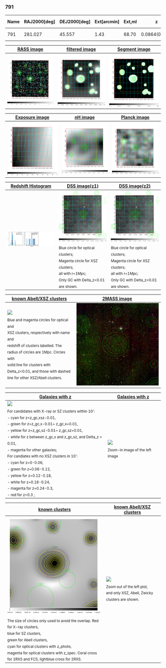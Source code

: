 <div STYLE="page-break-after: always;"></div>

### 791

|Name|RAJ2000[deg]|DEJ2000[deg] |Ext[arcmin]| Ext,ml | z | z_src| C|GC(XSZ,Delta_z<0.01)| GC(OPT,Delta_z<0.01)|GC| R_sig[arcmin] | R500[arcmin] | R500[Mpc]| CRsig[c/s] | CR500[c/s] |L500[1E44 erg/s]|F500[1E-12 erg/s/cm^2]| M500[1E14 Msun]|Tx[keV]|Cnt_sig|Beta|Rc[arcmin]|Comment|Alias|
|---|---|---|---|---|---|------|---|--------|---------|----------|---|---|---|---|---|---|---|---|---|---|---|---|---|---|
|791| 281.027| 45.557| 1.43| 68.70| 0.0864(0.005)| z1, z_xsz| B| MCXC| N, W| MCXC, N, W| 8.800| 8.573| 0.833| 0.173(0.021)| 0.172(0.021)| 0.557(0.030)| 3.000(0.164)| 1.78(0.05)| 3.14(0.05)| 183.9| 0.890(-0.103+0.077)| 3.706(-0.594+0.432)| -| k104|

|[RASS image](../image/791/791_img.pdf)|[filtered image](../image/791/791_fil.pdf)|[Segment image](../image/791/791_seg.pdf)|
|-------------------|--------------------|-------------------|
| <img src="../image/791/791_img.png" width="300">  | <img src="../image/791/791_fil.png" width="300">   | <img src="../image/791/791_seg.png" width="300">  |

|[Exposure image](../image/791/791_mex.pdf)| [nH image](../image/791/791_nh.pdf)| [Planck image](../image/791/791_p.pdf)|
|-------------------|--------------------|-------------------|
|<img src="../image/791/791_mex.png" width="300">   | <img src="../image/791/791_nh.png" width="300">    | <img src="../image/791/791_p.png" width="300"> |

|[Redshift Histogram](../image/791/791_zg.pdf) | [DSS image(z1)](../image/791/791_dss_z1.pdf)      |  [DSS image(z2)](../image/791/791_dss_z2.pdf)    |
|-------------------|--------------------|-------------------|
|<img src="../image/791/791_zg.png" width="300"> |<img src="../image/791/791_dss_z1.png" width="300"> <sub><br>Blue circle for optical clusters; <br>Magenta circle for XSZ clusters; <br>all with r=1Mpc; <br>Only GC with Delta_z<0.01 are shown. </sub>| <img src="../image/791/791_dss_z2.png" width="300"><sub><br>Blue circle for optical clusters; <br>Magenta circle for XSZ clusters; <br>all with r=1Mpc; <br>Only GC with Delta_z<0.01 are shown. </sub> |

|[known Abell/XSZ clusters](../image/791/791_m.pdf) | [2MASS image](../image/791/791_2mass.pdf)      |
|-------------------|-------------------|
|<img src=../image/791/791_m.png width="300"> <br><sub>Blue and magenta circles for optical and <br>XSZ clusters, respectively with name and <br>redshift of clusters labelled. The <br>radius of circles are 1Mpc. Circles with <br>solid line for clusters with <br>Delta_z<0.01, and those with dashed <br>line for other XSZ/Abell clusters.        </sub>|<img src="../image/791/791_2mass.png" width="300">  |

|[Galaxies with z](../image/791/791_opt_ned.pdf) |[Galaxies with z](../image/791/791_opt_ned_zoom.pdf) |
|-------------------|-------------------|
| <img src=../image/791/791_opt_ned.png width="300"> <br><sub> For candidates with X-ray or SZ clusters within 10': <br> - cyan for z<z_gc,xsz-0.01, <br> - green for z=z_gc,x-0.01~ z_gc,x+0.01, <br> - yellow for z=z_gc,sz-0.01~ z_gc,sz+0.01, <br> - white for z between z_gc,x and z_gc,sz, and Delta_z > 0.01, <br> - magenta for other galaxies; <br>For candiates with no XSZ clusters in 10': <br> - cyan for z=0-0.06, <br> - green for z=0.06-0.12, <br> - yellow for z=0.12-0.18, <br> - white for z=0.18-0.24, <br> - magenta for z=0.24-0.3, <br> - red for z>0.3 ;  </sub>|<img src=../image/791/791_opt_ned_zoom.png width="300">  <br><sub> Zoom-in image of the left image</sub>|

|[known clusters](../image/791/791_gc.pdf) |[known Abell/XSZ clusters](../image/791/791_gc_large.pdf) |
|-------------------|-------------------|
| <img src=../image/791/791_gc.png width="300"> <br><sub> The size of circles only used to avoid the overlap. Red for X-ray clusters, <br> blue for SZ clusters, <br> green for Abell clusters, <br> cyan for optical clusters with z_photo, <br> magenta for optical clusters with z_spec. Coral cross for 1RXS and FCS, lightblue cross for 2RXS. </sub>|<img src=../image/791/791_gc_large.png width="300"> <br><sub> Zoom out of the left plot, <br> and only XSZ, Abell, Zwicky clusters are shown. </sub> |



